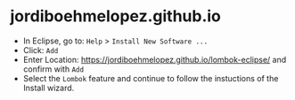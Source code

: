 # jordiboehmelopez.github.io

* In Eclipse, go to: `Help` > `Install New Software ...`
* Click: `Add`
* Enter Location: https://jordiboehmelopez.github.io/lombok-eclipse/ and confirm with `Add`
* Select the `Lombok` feature and continue to follow the instuctions of the Install wizard.
